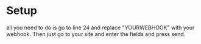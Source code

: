 # Setup
all you need to do is go to line 24 and replace "YOURWEBHOOK" with your webhook. Then just go to your site and enter the fields and press send.
